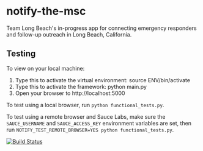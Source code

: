 notify-the-msc
==============

Team Long Beach's in-progress app for connecting emergency responders and follow-up outreach in Long Beach, California.

Testing
------
To view on your local machine:
1. Type this to activate the virtual environment:
        source ENV/bin/activate
2. Type this to activate the framework:
        python main.py
3. Open your browser to http://localhost:5000

To test using a local browser, run `python functional_tests.py`.

To test using a remote browser and Sauce Labs, make sure the `SAUCE_USERNAME` and `SAUCE_ACCESS_KEY` environment variables are set, then run `NOTIFY_TEST_REMOTE_BROWSER=YES python functional_tests.py`.

[![Build Status](https://travis-ci.org/codeforamerica/notify-the-msc.svg?branch=master)](https://travis-ci.org/codeforamerica/notify-the-msc)
